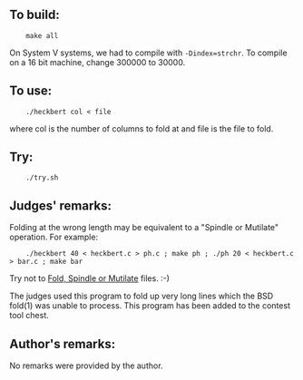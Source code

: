 ## To build:

``` <!---sh-->
    make all
```

On System V systems, we had to compile with `-Dindex=strchr`.
To compile on a 16 bit machine, change 300000 to 30000.


## To use:

``` <!---sh-->
    ./heckbert col < file
```

where col is the number of columns to fold at and file is the file to fold.


## Try:

``` <!---sh-->
    ./try.sh
```


## Judges' remarks:

Folding at the wrong length may be equivalent to a "Spindle or Mutilate" operation. For example:

``` <!---sh-->
    ./heckbert 40 < heckbert.c > ph.c ; make ph ; ./ph 20 < heckbert.c > bar.c ; make bar
```

Try not to
[Fold, Spindle or Mutilate](https://repository.library.brown.edu/studio/item/bdr:788264/PDF/)
files. :-)

The judges used this program to fold up very long lines which the
BSD fold(1) was unable to process. This program has been added to
the contest tool chest.


## Author's remarks:

No remarks were provided by the author.


<!--

    Copyright © 1984-2024 by Landon Curt Noll. All Rights Reserved.

    You are free to share and adapt this file under the terms of this license:

	Creative Commons Attribution-ShareAlike 4.0 International (CC BY-SA 4.0)

    For more information, see:

	https://creativecommons.org/licenses/by-sa/4.0/

-->
